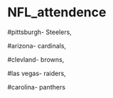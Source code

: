 # NFL_attendence

#pittsburgh- Steelers,

#arizona- cardinals, 

#clevland- browns,

#las vegas- raiders,

#carolina- panthers 
